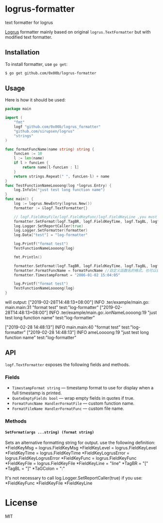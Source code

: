 # logrus-formatter 
 text formatter for logrus

[Logrus](https://github.com/sirupsen/logrus) formatter mainly based on original `logrus.TextFormatter` but with 
modified text formatter.

## Installation
To install formatter, use `go get`:

```sh
$ go get github.com/0x00b/logrus-formatter
```

## Usage
Here is how it should be used:

```go
package main

import (
	"fmt"
	logf "github.com/0x00b/logrus_formatter"
	"github.com/sirupsen/logrus"
	"strings"
)

func formatFuncName(name string) string {
	funcLen := 10
	l := len(name)
	if l > funcLen {
		return name[l-funcLen : l]
	}
	return strings.Repeat(" ", funcLen-l) + name
}
func TestFunctionNameLoooong(log *logrus.Entry) {
	log.Infoln("just test long function name")
}
func main() {
	log := logrus.NewEntry(logrus.New())
	formatter := &logf.TextFormatter{}

	// logf.FieldKeyFile/logf.FieldKeyFunc/logf.FieldKeyLine ,you must call log.Logger.SetReportCaller(true)
	formatter.SetFormat(logf.TagBR, logf.FieldKeyTime, logf.TagBL, logf.FieldKeyLevel, logf.FieldKeyFile, logf.TaGColon, logf.FieldKeyFunc, logf.TaGColon, logf.FieldKeyLine, logf.FieldKeyMsg)
	log.Logger.SetReportCaller(true)
	log.Logger.SetFormatter(formatter)
	log.Data["test"] = "log-formatter"

	log.Printf("format test")
	TestFunctionNameLoooong(log)

	fmt.Println()

	formatter.SetFormat(logf.TagBR, logf.FieldKeyTime, logf.TagBL, logf.FieldKeyLevel, logf.FieldKeyFunc, logf.TaGColon, logf.FieldKeyLine, logf.FieldKeyMsg)
	formatter.FormatFuncName = formatFuncName //自定义函数名的格式。也可以自定义文件名
	formatter.TimestampFormat = "2006-01-02 15:04:05"

	log.Printf("format test")
	TestFunctionNameLoooong(log)
}

```
will output:
["2019-02-28T14:48:13+08:00"] INFO .ter/example/main.go:      main.main:31   "format test" test:"log-formatter"
["2019-02-28T14:48:13+08:00"] INFO .ter/example/main.go:.ionNameLoooong:19   "just test long function name" test:"log-formatter"

["2019-02-28 14:48:13"] INFO  main.main:40   "format test" test:"log-formatter"
["2019-02-28 14:48:13"] INFO ameLoooong:19   "just test long function name" test:"log-formatter"

## API
`logf.TextFormatter` exposes the following fields and methods.

### Fields

* `TimestampFormat string` — timestamp format to use for display when a full timestamp is printed.
* `QuoteEmptyFields bool` — wrap empty fields in quotes if true.
* `FormatFuncName HandlerFormatFile` — custom function name.
* `FormatFileName HandlerFormatFunc` — custom file name.

### Methods

#### `SetFormat(args ...string) (format string)`

Sets an alternative formatting string for output. use the following definition:
*FieldKeyMsg            = logrus.FieldKeyMsg
*FieldKeyLevel          = logrus.FieldKeyLevel
*FieldKeyTime           = logrus.FieldKeyTime
*FieldKeyLogrusError    = logrus.FieldKeyLogrusError
*FieldKeyFunc           = logrus.FieldKeyFunc
*FieldKeyFile           = logrus.FieldKeyFile
*FieldKeyLine           = "line"
*TagBR                  = "["
*TagBL                  = "]"
*TaGColon               = ":"


It's not necessary to call log.Logger.SetReportCaller(true) if you use:
*FieldKeyFunc
*FieldKeyFile
*FieldKeyLine

# License
MIT

